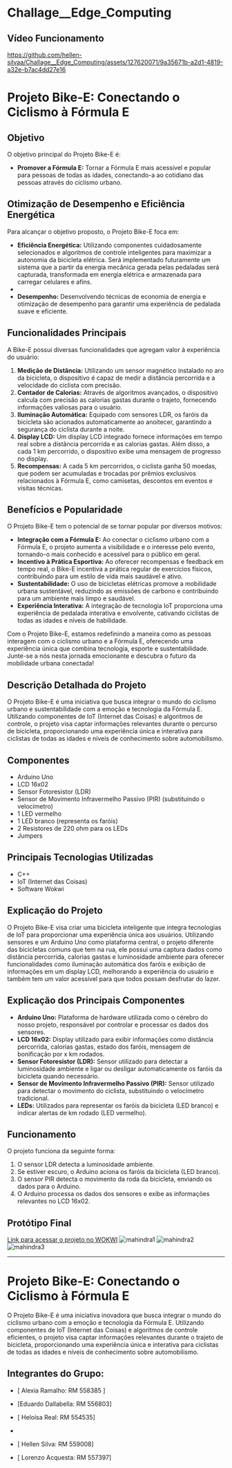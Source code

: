 # Challage__Edge_Computing

## Vídeo Funcionamento

https://github.com/hellen-silvaa/Challage__Edge_Computing/assets/127620071/9a35671b-a2d1-4819-a32e-b7ac4dd27e16


# Projeto Bike-E: Conectando o Ciclismo à Fórmula E

## Objetivo
O objetivo principal do Projeto Bike-E é:

- **Promover a Fórmula E:** Tornar a Fórmula E mais acessível e popular para pessoas de todas as idades, conectando-a ao cotidiano das pessoas através do ciclismo urbano.

## Otimização de Desempenho e Eficiência Energética
Para alcançar o objetivo proposto, o Projeto Bike-E foca em:

- **Eficiência Energética:** Utilizando componentes cuidadosamente selecionados e algoritmos de controle inteligentes para maximizar a autonomia da bicicleta elétrica. Será implementado futuramente um sistema que a partir da energia mecânica gerada pelas pedaladas será capturada, transformada em energia elétrica e armazenada para carregar celulares e afins.
- 
- **Desempenho:** Desenvolvendo técnicas de economia de energia e otimização de desempenho para garantir uma experiência de pedalada suave e eficiente.

## Funcionalidades Principais
A Bike-E possui diversas funcionalidades que agregam valor à experiência do usuário:

1. **Medição de Distância:** Utilizando um sensor magnético instalado no aro da bicicleta, o dispositivo é capaz de medir a distância percorrida e a velocidade do ciclista com precisão.
2. **Contador de Calorias:** Através de algoritmos avançados, o dispositivo calcula com precisão as calorias gastas durante o trajeto, fornecendo informações valiosas para o usuário.
3. **Iluminação Automática:** Equipado com sensores LDR, os faróis da bicicleta são acionados automaticamente ao anoitecer, garantindo a segurança do ciclista durante a noite.
4. **Display LCD:** Um display LCD integrado fornece informações em tempo real sobre a distância percorrida e as calorias gastas. Além disso, a cada 1 km percorrido, o dispositivo exibe uma mensagem de progresso no display.
5. **Recompensas:** A cada 5 km percorridos, o ciclista ganha 50 moedas, que podem ser acumuladas e trocadas por prêmios exclusivos relacionados à Fórmula E, como camisetas, descontos em eventos e visitas técnicas.

## Benefícios e Popularidade
O Projeto Bike-E tem o potencial de se tornar popular por diversos motivos:

- **Integração com a Fórmula E:** Ao conectar o ciclismo urbano com a Fórmula E, o projeto aumenta a visibilidade e o interesse pelo evento, tornando-o mais conhecido e acessível para o público em geral.
- **Incentivo à Prática Esportiva:** Ao oferecer recompensas e feedback em tempo real, o Bike-E incentiva a prática regular de exercícios físicos, contribuindo para um estilo de vida mais saudável e ativo.
- **Sustentabilidade:** O uso de bicicletas elétricas promove a mobilidade urbana sustentável, reduzindo as emissões de carbono e contribuindo para um ambiente mais limpo e saudável.
- **Experiência Interativa:** A integração de tecnologia IoT proporciona uma experiência de pedalada interativa e envolvente, cativando ciclistas de todas as idades e níveis de habilidade.

Com o Projeto Bike-E, estamos redefinindo a maneira como as pessoas interagem com o ciclismo urbano e a Fórmula E, oferecendo uma experiência única que combina tecnologia, esporte e sustentabilidade. Junte-se a nós nesta jornada emocionante e descubra o futuro da mobilidade urbana conectada!
## Descrição Detalhada do Projeto

O Projeto Bike-E é uma iniciativa que busca integrar o mundo do ciclismo urbano e sustentabilidade com a emoção e tecnologia da Fórmula E. Utilizando componentes de IoT (Internet das Coisas) e algoritmos de controle, o projeto visa captar informações relevantes durante o percurso de bicicleta, proporcionando uma experiência única e interativa para ciclistas de todas as idades e níveis de conhecimento sobre automobilismo.

## Componentes

- Arduino Uno
- LCD 16x02
- Sensor Fotoresistor (LDR)
- Sensor de Movimento Infravermelho Passivo (PIR) (substituindo o velocímetro)
- 1 LED vermelho
- 1 LED branco (representa os faróis)
- 2 Resistores de 220 ohm para os LEDs
- Jumpers

## Principais Tecnologias Utilizadas

- C++ 
- IoT (Internet das Coisas)
- Software Wokwi

## Explicação do Projeto

O Projeto Bike-E visa criar uma bicicleta inteligente que integra tecnologias de IoT para proporcionar uma experiência única aos usuários. Utilizando sensores e um Arduino Uno como plataforma central, o projeto diferente das bicicletas comuns que tem na rua, ele possui uma captura dados como distância percorrida, calorias gastas e luminosidade ambiente para oferecer funcionalidades como iluminação automática dos faróis e exibição de informações em um display LCD, melhorando a experiência do usuário e também tem um valor acessível para que todos possam desfrutar do lazer.

## Explicação dos Principais Componentes

- **Arduino Uno:** Plataforma de hardware utilizada como o cérebro do nosso projeto, responsável por controlar e processar os dados dos sensores.
- **LCD 16x02:** Display utilizado para exibir informações como distância percorrida, calorias gastas, estado dos faróis, mensagem de bonificação por x km rodados.
- **Sensor Fotoresistor (LDR):** Sensor utilizado para detectar a luminosidade ambiente e ligar ou desligar automaticamente os faróis da bicicleta quando necessário.
- **Sensor de Movimento Infravermelho Passivo (PIR):** Sensor utilizado para detectar o movimento do ciclista, substituindo o velocímetro tradicional.
- **LEDs:** Utilizados para representar os faróis da bicicleta (LED branco) e indicar alertas de km rodado (LED vermelho).

## Funcionamento

O projeto funciona da seguinte forma:
1. O sensor LDR detecta a luminosidade ambiente.
2. Se estiver escuro, o Arduino aciona os faróis da bicicleta (LED branco).
3. O sensor PIR detecta o movimento da roda da bicicleta, enviando os dados para o Arduino.
4. O Arduino processa os dados dos sensores e exibe as informações relevantes no LCD 16x02.

## Protótipo Final

[Link para acessar o projeto no WOKWI](https://wokwi.com/projects/400391918414007297)
![mahindra1](https://github.com/hellen-silvaa/Challage__Edge_Computing/assets/127620071/d03f1fa5-e29d-4781-83e3-929b0f232761)
![mahindra2](https://github.com/hellen-silvaa/Challage__Edge_Computing/assets/127620071/361774f7-c9f7-475e-9a7f-1d0e42f41611)
![mahindra3](https://github.com/hellen-silvaa/Challage__Edge_Computing/assets/127620071/a9641843-bda7-4fc3-bfe4-2c9770936c79)

---

# Projeto Bike-E: Conectando o Ciclismo à Fórmula E

O Projeto Bike-E é uma iniciativa inovadora que busca integrar o mundo do ciclismo urbano com a emoção e tecnologia da Fórmula E. Utilizando componentes de IoT (Internet das Coisas) e algoritmos de controle eficientes, o projeto visa captar informações relevantes durante o trajeto de bicicleta, proporcionando uma experiência única e interativa para ciclistas de todas as idades e níveis de conhecimento sobre automobilismo.




## Integrantes do Grupo:

   - [ Alexia Ramalho: RM 558385 ]
     
   - [Eduardo Dallabella: RM 556803]
     
   - [ Heloísa Real: RM 554535]
   - 
   - [ Hellen Silva: RM 559008]
     
   - [ Lorenzo Acquesta: RM 557397]

